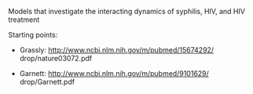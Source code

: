 Models that investigate the interacting dynamics of syphilis, HIV, and HIV treatment

Starting points: 

* Grassly: http://www.ncbi.nlm.nih.gov/m/pubmed/15674292/ drop/nature03072.pdf

* Garnett: http://www.ncbi.nlm.nih.gov/m/pubmed/9101629/ drop/Garnett.pdf
